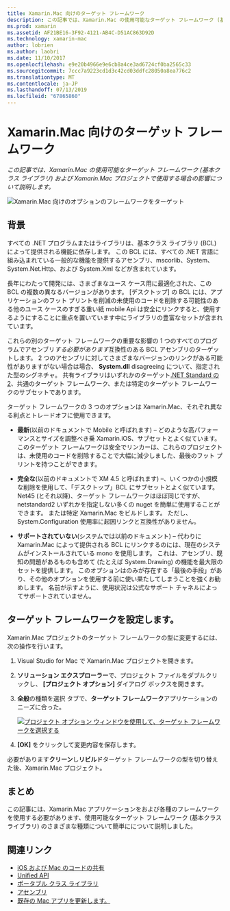 ```yaml
---
title: Xamarin.Mac 向けのターゲット フレームワーク
description: この記事では、Xamarin.Mac の使用可能なターゲット フレームワーク (基本クラス ライブラリ) および Xamarin.Mac プロジェクトで使用する場合の影響について説明します。
ms.prod: xamarin
ms.assetid: AF21BE16-3F92-4121-AB4C-D51AC863D92D
ms.technology: xamarin-mac
author: lobrien
ms.author: laobri
ms.date: 11/10/2017
ms.openlocfilehash: e9e20b4966e9e6cb8a4ce3ad6724cf0ba2565c33
ms.sourcegitcommit: 7ccc7a9223cd1d3c42cd03ddfc28050a8ea776c2
ms.translationtype: MT
ms.contentlocale: ja-JP
ms.lasthandoff: 07/13/2019
ms.locfileid: "67865860"
---
```

# <a name="target-framework-for-xamarinmac"></a>Xamarin.Mac 向けのターゲット フレームワーク

_この記事では、Xamarin.Mac の使用可能なターゲット フレームワーク (基本クラス ライブラリ) および Xamarin.Mac プロジェクトで使用する場合の影響について説明します。_

![Xamarin.Mac 向けのオプションのフレームワークをターゲット](target-framework-images/select-target.png "-target Xamarin.Mac 向けフレームワーク オプション")

## <a name="background"></a>背景

すべての .NET プログラムまたはライブラリは、基本クラス ライブラリ (BCL) によって提供される機能に依存します。 この BCL には、すべての .NET 言語に組み込まれている一般的な機能を提供するアセンブリ、mscorlib、System、System.Net.Http、および System.Xml などが含まれています。

長年にわたって開発には、さまざまなユース ケース用に最適化された、この BCL の複数の異なるバージョンがあります。 [デスクトップ] の BCL には、アプリケーションのフット プリントを削減の未使用のコードを削除する可能性のある他のユース ケースのすぎる重い紙 mobile Api は安全にリンクすると、使用するようにすることに重点を置いています中にライブラリの豊富なセットが含まれています。

これらの別のターゲット フレームワークの重要な影響の 1 つのすべてのプログラムでアセンブリ*する必要があります*互換性のある BCL アセンブリのターゲットします。 2 つのアセンブリに対してさまざまなバージョンのリンクがある可能性がありますがない場合は場合、 **System.dll** disagreeing について、指定された型のシグネチャ。 共有ライブラリはいずれかのターゲット[.NET Standard の 2](https://blog.xamarin.com/share-code-net-standard-2-0/)、共通のターゲット フレームワーク、または特定のターゲット フレームワークのサブセットであります。

ターゲット フレームワークの 3 つのオプションは Xamarin.Mac、それぞれ異なる利点とトレードオフに使用できます。

- **最新**(以前のドキュメントで Mobile と呼ばれます) – どのような高パフォーマンスとサイズを調整べき乗 Xamarin.iOS、サブセットとよく似ています。 このターゲット フレームワークは安全でリンカーは、これらのプロジェクトは、未使用のコードを削除することで大幅に減少しました、最後のフット プリントを持つことができます。

- **完全な**(以前のドキュメントで XM 4.5 と呼ばれます) –、いくつかの小規模な削除を使用して、「デスクトップ」BCL にサブセットとよく似ています。 Net45 (とそれ以降)、ターゲット フレームワークはほぼ同じですが、netstandard2 いずれかを指定しない多くの nuget を簡単に使用することができます。 または特定 Xamarin.Mac をビルドします。 ただし、System.Configuration 使用率に起因リンクと互換性がありません。

- **サポートされていない**(システムでは以前のドキュメント) – 代わりに Xamarin.Mac によって提供される BCL にリンクするのには、現在のシステムがインストールされている mono を使用します。 これは、アセンブリ、既知の問題があるものも含めて (たとえば System.Drawing) の機能を最大限のセットを提供します。 このオプションはのみが存在する「最後の手段」があり、その他のオプションを使用する前に使い果たしてしまうことを強くお勧めします。 名前が示すように、使用状況は公式なサポート チャネルによってサポートされていません。

## <a name="setting-the-target-framework"></a>ターゲット フレームワークを設定します。

Xamarin.Mac プロジェクトのターゲット フレームワークの型に変更するには、次の操作を行います。

1. Visual Studio for Mac で Xamarin.Mac プロジェクトを開きます。
2. **ソリューション エクスプローラー**で、プロジェクト ファイルをダブルクリックし、 **[プロジェクト オプション]** ダイアログ ボックスを開きます。
3. **全般**の種類を選択 タブで、**ターゲット フレームワーク**アプリケーションのニーズに合った。

    [![プロジェクト オプション ウィンドウを使用して、ターゲット フレームワークを選択する](target-framework-images/select-target-full.png "プロジェクト オプション ウィンドウを使用して、ターゲット フレームワークを選択するには")](target-framework-images/select-target-full-large.png#lightbox)

4. **[OK]** をクリックして変更内容を保存します。

必要があります**クリーン**し**リビルド**ターゲット フレームワークの型を切り替えた後、Xamarin.Mac プロジェクト。

## <a name="summary"></a>まとめ

この記事には、Xamarin.Mac アプリケーションをおよび各種のフレームワークを使用する必要があります、使用可能なターゲット フレームワーク (基本クラス ライブラリ) のさまざまな種類について簡単にについて説明しました。


## <a name="related-links"></a>関連リンク

- [iOS および Mac のコードの共有](~/cross-platform/macios/index.md)
- [Unified API](~/cross-platform/macios/unified/index.md)
- [ポータブル クラス ライブラリ](~/cross-platform/app-fundamentals/pcl.md)
- [アセンブリ](~/cross-platform/internals/available-assemblies.md)
- [既存の Mac アプリを更新します。](~/cross-platform/macios/unified/updating-mac-apps.md)
